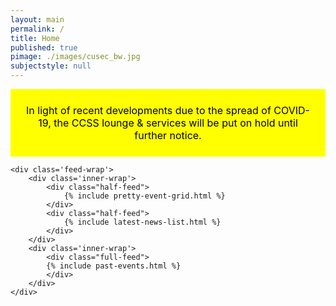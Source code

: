 ```yaml
---
layout: main
permalink: /
title: Home
published: true
pimage: ./images/cusec_bw.jpg
subjectstyle: null
---
```



<div class="content-wrap no-pad">
	<div style="display:flex; justify-content:center; text-align:center; background-color:yellow">
	<a href="https://students.carleton.ca/coronavirus/" class="flex-center-align" target="_blank" style="text-decoration:none; text-align:center; padding:1.5em; color:black; font-size:16px;">
	In light of recent developments due to the spread of COVID-19, the CCSS lounge & services will be put on hold until further notice.
	</a>
	</div>
	
	<div class='feed-wrap'>
		<div class='inner-wrap'>
			<div class="half-feed">
				{% include pretty-event-grid.html %}
			</div>
			<div class="half-feed">
				{% include latest-news-list.html %}
			</div>
		</div>
		<div class='inner-wrap'>
			<div class="full-feed">
			{% include past-events.html %}
			</div>
		</div>
	</div>
		

<!--
<script type="text/javascript" src="//downloads.mailchimp.com/js/signup-forms/popup/embed.js" data-dojo-config="usePlainJson: true, isDebug: false"></script><script type="text/javascript">require(["mojo/signup-forms/Loader"], function(L) { L.start({"baseUrl":"mc.us19.list-manage.com","uuid":"9cf7bd25f0dd28305d846fee0","lid":"1da36a669e","uniqueMethods":false}) })</script>-->
